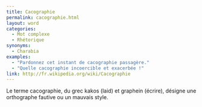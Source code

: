 ```yaml
---
title: Cacographie
permalink: cacographie.html
layout: word
categories:
  - Mot complexe
  - Rhétorique
synonyms:
  - Charabia
examples:
  - "Pardonnez cet instant de cacographie passagère."
  - "Quelle cacographie incoercible et exacerbée !"
link: http://fr.wikipedia.org/wiki/Cacographie
---
```


Le terme cacographie, du grec kakos (laid) et graphein (écrire), désigne une orthographe fautive ou un mauvais style.

